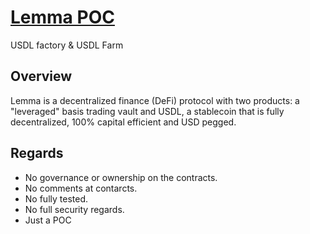# [Lemma POC](https://docs.lemma.finance/)

USDL factory & USDL Farm

## Overview

Lemma is a decentralized finance (DeFi) protocol with two products: a "leveraged" basis trading vault and USDL, a stablecoin that is fully decentralized, 100% capital efficient and USD pegged.

## Regards

- No governance or ownership on the contracts.
- No comments at contarcts.
- No fully tested.
- No full security regards.
- Just a POC